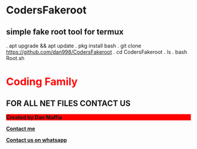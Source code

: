 # CodersFakeroot
<h2>simple fake root tool for termux</h2>

. apt upgrade && apt update
. pkg install bash
. git clone https://github.com/dan998/CodersFakeroot
. cd CodersFakeroot
. ls
. bash Root.sh

<b>
<h1 style="color: #ff0000">Coding Family</h1>
<h2> FOR ALL NET FILES CONTACT US</h2>
<p style="background-color:red">Created by Dan Maffia</p>
<a href="https://t.me/CyberTechBlackhack">Contact me</a>
<p></p>
<a href="https://chat.whatsapp.com/DFYXTbDxUHj65g8ri4M6dj">Contact us on whatsapp</a>

